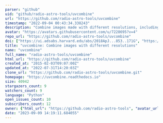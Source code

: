```yaml
---
parser: "github"
uid: "github/radio-astro-tools/uvcombine"
url: "https://github.com/radio-astro-tools/uvcombine"
timestamp: "2022-09-04 00:43:34.338243"
description: "Combine images made with different resolutions, including the feathering technique for interferometry data."
avatar: "https://avatars.githubusercontent.com/u/7228695?v=4"
repo_url: "https://github.com/radio-astro-tools/uvcombine"
doi: ["https://ui.adsabs.harvard.edu/abs/2018ApJ...853..171G", "https://ui.adsabs.harvard.edu/abs/2022ascl.soft08014K/abstract"]
title: "uvcombine: Combine images with different resolutions"
name: "uvcombine"
full_name: "radio-astro-tools/uvcombine"
html_url: "https://github.com/radio-astro-tools/uvcombine"
created_at: "2015-02-03T09:07:00Z"
updated_at: "2022-07-31T14:20:03Z"
clone_url: "https://github.com/radio-astro-tools/uvcombine.git"
homepage: "https://uvcombine.readthedocs.io"
size: 40942
stargazers_count: 9
watchers_count: 9
language: "Python"
open_issues_count: 10
subscribers_count: 12
owner: {"html_url": "https://github.com/radio-astro-tools", "avatar_url": "https://avatars.githubusercontent.com/u/7228695?v=4", "login": "radio-astro-tools", "type": "Organization"}
date: "2023-09-09 14:19:11.684055"
---
```

